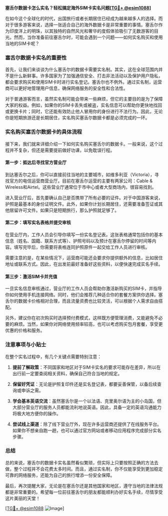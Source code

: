 **塞舌尔数据卡怎么实名？轻松搞定海外SIM卡实名问题[[TG💪+ @esim1088](https://t.me/s/esim1088)]**

在如今这个全球化的时代，出国旅行或者长期居住已经成为越来越多人的选择。而对于很多游客来说，选择一张适合自己的海外数据卡是非常重要的事情。塞舌尔作为印度洋上的明珠，以其独特的自然风光和奢华的度假体验吸引了无数游客的目光。然而，当你准备前往塞舌尔时，可能会遇到一个问题——如何实名购买和使用当地的SIM卡呢？

### 塞舌尔数据卡实名的重要性

首先，让我们来谈谈为什么塞舌尔的数据卡需要实名制。其实，这在全球范围内并不是什么新鲜事。许多国家为了加强通信安全、打击非法活动以及保护用户隐私，都会要求购买和使用SIM卡时进行实名登记。塞舌尔也不例外。通过实名制，运营商可以更好地管理用户信息，确保网络服务的安全性和合法性。

对于普通游客而言，虽然实名制可能会带来一些麻烦，但它的主要目的是为了保障大家的权益。例如，如果你的SIM卡丢失或被盗，实名信息可以帮助你更快地找回或更换卡片；同时，它还能有效防止他人冒用你的身份进行不法行为。因此，无论你是短期旅游还是长期居住，实名购买塞舌尔数据卡都是必须完成的一环。

### 实名购买塞舌尔数据卡的具体流程

接下来，我们就来详细介绍一下如何实名购买塞舌尔的数据卡。一般来说，这个过程并不复杂，但还是需要提前做好功课，以免耽误行程。

#### 第一步：抵达后寻找官方营业厅

到达塞舌尔之后，你可以直接前往当地的主要城市，如维多利亚（Victoria），寻找官方的电信运营商营业厅。目前在塞舌尔运营的主要有两家公司：Cable & Wireless和Airtel。这些营业厅通常位于市中心或者大型商场内，很容易找到。

进入营业厅后，首先要确认自己是否携带了所有必要的证件。对于中国游客来说，护照是最基本的身份证明文件。此外，如果你计划长期居住，还需要准备签证或其他居留许可文件。如果只是短期旅行，那么护照就足够了。

#### 第二步：填写实名表格并提交审核

在营业厅内，工作人员会引导你填写一份实名登记表。这张表格通常包括你的基本信息（姓名、国籍、联系方式等）、护照号码以及预计在塞舌尔停留的时间等内容。填写完毕后，你需要将表格连同护照原件一起交给工作人员进行审核。

需要注意的是，在某些情况下，运营商可能还会要求你提供额外的信息，比如居住地址或联系方式。因此，在出发前最好准备好这些资料，以便快速完成实名手续。

#### 第三步：激活SIM卡并充值

一旦实名信息审核通过，营业厅的工作人员会帮助你激活新购买的SIM卡，并指导你如何使用手机连接网络。同时，他们会推荐几种适合你的套餐方案供你选择。塞舌尔的数据卡价格相对合理，而且流量资费也比较灵活，可以根据个人需求自由搭配。

另外，建议你在初次购买时选择预付费模式，这样既方便管理消费，又能避免不必要的麻烦。当然，如果你对网络使用频率较高，也可以考虑购买包月套餐，享受更优惠的价格和服务。

### 注意事项与小贴士

在整个实名过程中，有几个关键点需要特别注意：

1. **提前了解政策**：不同国家和地区对于SIM卡实名的要求可能存在差异，所以在出行前一定要查阅相关资料，确保自己符合当地的规定。
   
2. **保留好凭证**：无论是护照复印件还是实名登记表，都要妥善保管，以备后续查询或申诉之需。

3. **学会基本英语交流**：虽然塞舌尔是一个以法语、克里奥尔语为主的小岛国，但大部分营业厅的服务人员都能流利地说英语。因此，具备一定的英语沟通能力将极大地方便你的操作。

4. **尝试线上渠道**：除了线下营业厅外，现在许多运营商还提供了在线服务平台。如果你不想亲自跑一趟，也可以通过官方网站或者移动应用程序完成部分实名步骤。

### 总结

总的来说，塞舌尔的数据卡实名虽然看似繁琐，但实际上只要按照正确的方法去做，整个过程并不会花费太多时间。而且，通过实名制，你不仅能享受到更加稳定可靠的网络服务，还能为自己的旅行增添一份安全保障。

最后，再次提醒大家，无论是在塞舌尔还是其他国家和地区，遵守当地的法律法规都是非常重要的。希望每一位前往塞舌尔的朋友都能顺利办好实名手续，尽情享受这片美丽的天堂！

[[TG💪+ @esim1088](https://t.me/s/esim1088) ![Image](https://i.postimg.cc/4NQfJmqS/Snipaste-2025-05-13-00-14-12.png)]
